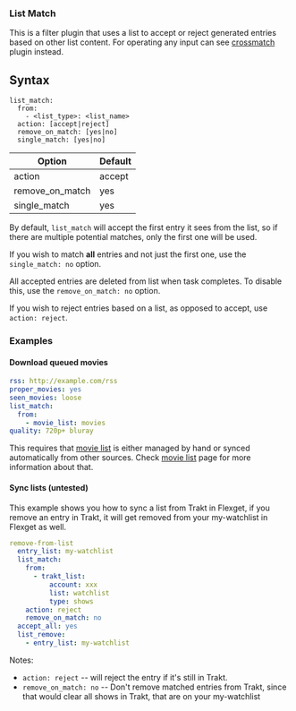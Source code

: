 ### List Match
This is a filter plugin that uses a list to accept or reject generated entries based on other list content. For operating any input can see [crossmatch](/Plugins/crossmatch) plugin instead.

## Syntax

```text
list_match:
  from:
    - <list_type>: <list_name>
  action: [accept|reject]
  remove_on_match: [yes|no]
  single_match: [yes|no]
```

|Option|Default|
|---|---|
|action|accept|
|remove_on_match|yes|
|single_match|yes|

By default, `list_match` will accept the first entry it sees from the list, so if there are multiple potential matches, only the first one will be used.

If you wish to match **all** entries and not just the first one, use the `single_match: no` option.

All accepted entries are deleted from list when task completes. To disable this, use the `remove_on_match: no` option.

If you wish to reject entries based on a list, as opposed to accept, use `action: reject`.

### Examples

#### Download queued movies


```yaml
rss: http://example.com/rss
proper_movies: yes
seen_movies: loose
list_match:
  from:
    - movie_list: movies
quality: 720p+ bluray
```

This requires that [movie list](/Plugins/List/movie_list) is either managed by hand or synced automatically from other sources. Check [movie list](/Plugins/List/movie_list) page for more information about that.

#### Sync lists (untested)
This example shows you how to sync a list from Trakt in Flexget, if you remove an entry in Trakt, it will get removed from your my-watchlist in Flexget as well. 

```yaml
remove-from-list
  entry_list: my-watchlist
  list_match:
    from:
      - trakt_list:
          account: xxx
          list: watchlist
          type: shows
    action: reject 
    remove_on_match: no
  accept_all: yes
  list_remove:
    - entry_list: my-watchlist
```
Notes:
* `action: reject` -- will reject the entry if it's still in Trakt.
* `remove_on_match: no` -- Don't remove matched entries from Trakt, since that would clear all shows in Trakt, that are on your my-watchlist
